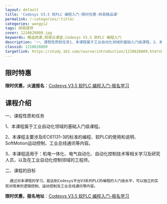 ```yaml
---
layout: default
title: 'Codesys V3.5 软PLC 编程入门-限时优惠-网易精品课'
permalink: /:categories/:title/
categories: wangyi2
tags: 网易提供
cover: 1210628809.jpg
keywords: 精选网课,网易云课堂,Codesys V3.5 软PLC 编程入门
description: '一、课程性质和任务1、本课程属于工业自动化领域的基础入门级课程。2、本课程主要涉及IEC61131-3的标准的编程、软P'
classid: 1210628809
targetlink: https://study.163.com/course/introduction/1210628809.htm?share=1&shareId=1025206652&utm_campaign=share&utm_medium=iphoneShare&utm_source=&utm_u=1025206652
---
```


## 限时特惠

**限时优惠，火速报名**：[Codesys V3.5 软PLC 编程入门-报名学习](https://study.163.com/course/introduction/1210628809.htm?share=1&shareId=1025206652&utm_campaign=share&utm_medium=iphoneShare&utm_source=&utm_u=1025206652)

## 课程介绍

一、课程性质和任务

1、本课程属于工业自动化领域的基础入门级课程。



2、本课程主要涉及IEC61131-3的标准的编程、软PLC的使用和说明、 SoftMotion运动控制、工业总线通讯等内容。



3、本课程适用于：机电一体化、电气自动化、自动化控制技术等相关学习及研究人员，以及在工业自动化控制领域的工程师。



二、课程的目标

      通过对本课程的学习，能达到Codesys平台V3系列PLC的编程的入门级水平，可以独立的实现对简单的逻辑控制、运动控制及工业总线通讯等内容。

**限时优惠，报名地址**：[Codesys V3.5 软PLC 编程入门-报名学习](https://study.163.com/course/introduction/1210628809.htm?share=1&shareId=1025206652&utm_campaign=share&utm_medium=iphoneShare&utm_source=&utm_u=1025206652)

